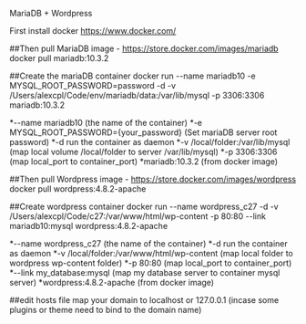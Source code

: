 MariaDB + Wordpress

First install docker
https://www.docker.com/

##Then pull MariaDB image - https://store.docker.com/images/mariadb
docker pull mariadb:10.3.2

##Create the mariaDB container
docker run --name mariadb10 -e MYSQL_ROOT_PASSWORD=password -d -v /Users/alexcpl/Code/env/mariadb/data:/var/lib/mysql -p 3306:3306 mariadb:10.3.2

*--name mariadb10 (the name of the container)
*-e MYSQL_ROOT_PASSWORD={your_password} (Set mariaDB server root password)
*-d run the container as daemon
*-v /local/folder:/var/lib/mysql (map local volume /local/folder to server /var/lib/mysql)
*-p 3306:3306 (map local_port to container_port)
*mariadb:10.3.2 (from docker image)

##Then pull Wordpress image - https://store.docker.com/images/wordpress
docker pull wordpress:4.8.2-apache

##Create wordpress container
docker run --name wordpress_c27 -d -v /Users/alexcpl/Code/c27:/var/www/html/wp-content -p 80:80 --link mariadb10:mysql wordpress:4.8.2-apache

*--name wordpress_c27 (the name of the container)
*-d run the container as daemon
*-v /local/folder:/var/www/html/wp-content (map local folder to wordpress wp-content folder)
*-p 80:80 (map local_port to container_port)
*--link my_database:mysql (map my database server to container mysql server)
*wordpress:4.8.2-apache (from docker image)

##edit hosts file
map your domain to localhost or 127.0.0.1 (incase some plugins or theme need to bind to the domain name)
